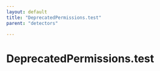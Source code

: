 ```yaml
---
layout: default
title: "DeprecatedPermissions.test"
parent: "detectors"

---
```

# DeprecatedPermissions.test

